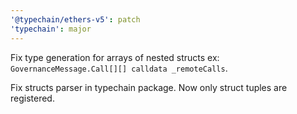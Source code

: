 ```yaml
---
'@typechain/ethers-v5': patch
'typechain': major
---
```


Fix type generation for arrays of nested structs ex: `GovernanceMessage.Call[][] calldata _remoteCalls`.

Fix structs parser in typechain package. Now only struct tuples are registered.
